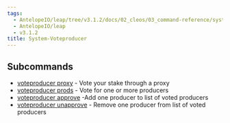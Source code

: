 ```yaml
---
tags:
  - AntelopeIO/leap/tree/v3.1.2/docs/02_cleos/03_command-reference/system/system-voteproducer.md
  - AntelopeIO/leap
  - v3.1.2
title: System-Voteproducer
---
```

## Subcommands
- [voteproducer proxy](system-voteproducer-proxy.md) - Vote your stake through a proxy
- [voteproducer prods](system-voteproducer-prods.md) - Vote for one or more producers
- [voteproducer approve](system-voteproducer-approve.md) -Add one producer to list of voted producers
- [voteproducer unapprove](system-voteproducer-unapprove.md) - Remove one producer from list of voted producers
